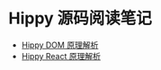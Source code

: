 # Hippy 源码阅读笔记

- [Hippy DOM 原理解析](https://hippy-expert.vercel.app/dom/index)
- [Hippy React 原理解析](https://hippy-expert.vercel.app/hippy-react/index)
